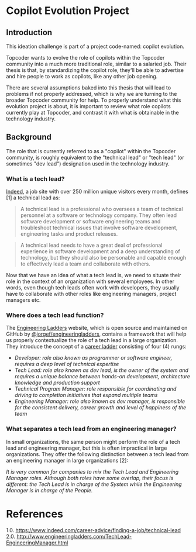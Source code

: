 # Copilot Evolution Project

## Introduction
This ideation challenge is part of a project code-named: copilot evolution. 

Topcoder wants to evolve the role of copilots within the Topcoder community into a much more traditional role, similar to a salaried job. Their thesis is that, by standardizing the copilot role, they'll be able to advertise and hire people to work as copilots, like any other job opening. 

There are several assumptions baked into this thesis that will lead to problems if not properly addressed, which is why we are turning to the broader Topcoder community for help. To properly understand what this evolution project is about, it is important to review what role copilots currently play at Topcoder, and contrast it with what is obtainable in the technology industry.

## Background
The role that is currently referred to as a "copilot" within the Topcoder community, is roughly equivalent to the "technical lead" or "tech lead" (or sometimes "dev lead") designation used in the technology industry.

### What is a tech lead?
[Indeed](https://www.indeed.com/), a job site with over 250 million unique visitors every month, defines [1] a technical lead as:

> A technical lead is a professional who oversees a team of technical personnel at a software or technology company. They often lead software development or software engineering teams and troubleshoot technical issues that involve software development, engineering tasks and product releases.

> A technical lead needs to have a great deal of professional experience in software development and a deep understanding of technology, but they should also be personable and capable enough to effectively lead a team and collaborate with others.

Now that we have an idea of what a tech lead is, we need to situate their role in the context of an organization with several employees. In other words, even though tech leads often work with developers, they usually have to collaborate with other roles like engineering managers, project managers etc.

### Where does a tech lead function?
The [Engineering Ladders](http://www.engineeringladders.com/) website, which is open source and maintained on GitHub by [@jorgef/engineeringladders](https://github.com/jorgef/engineeringladders), contains a framework that will help us properly contextualize the role of a tech lead in a large organization. They introduce the concept of a [career ladder](https://github.com/jorgef/engineeringladders/blob/539288966a16019f894b05b024db2ab6eaa310fe/README.md#career-ladders) consisting of four (4) rungs:

* _Developer: role also known as programmer or software engineer, requires a deep level of technical expertise_
* _Tech Lead: role also known as dev lead, is the owner of the system and requires a unique balance between hands-on development, architecture knowledge and production support_
* _Technical Program Manager: role responsible for coordinating and driving to completion initiatives that expand multiple teams_
* _Engineering Manager: role also known as dev manager, is responsible for the consistent delivery, career growth and level of happiness of the team_

### What separates a tech lead from an engineering manager?
In small organizations, the same person might perform the role of a tech lead and engineering manager, but this is often impractical in large organizations. 
They offer the following distinction between a tech lead from an engineering manager in large organizations [2]:

_It is very common for companies to mix the Tech Lead and Engineering Manager roles. Although both roles have some overlap, their focus is different: the Tech Lead is in charge of the System while the Engineering Manager is in charge of the People._






# References
1.0. https://www.indeed.com/career-advice/finding-a-job/technical-lead
2.0. http://www.engineeringladders.com/TechLead-EngineeringManager.html

